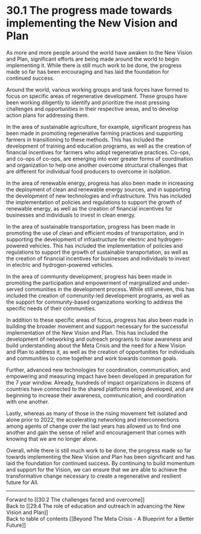 # 30.1 The progress made towards implementing the New Vision and Plan

As more and more people around the world have awaken to the New Vision and Plan, significant efforts are being made around the world to begin implementing it. While there is still much work to be done, the progress made so far has been encouraging and has laid the foundation for continued success.

Around the world, various working groups and task forces have formed to focus on specific areas of regenerative development. These groups have been working diligently to identify and prioritize the most pressing challenges and opportunities in their respective areas, and to develop action plans for addressing them.

In the area of sustainable agriculture, for example, significant progress has been made in promoting regenerative farming practices and supporting farmers in transitioning to these methods. This has included the development of training and education programs, as well as the creation of financial incentives for farmers who adopt regenerative practices. Co-ops, and co-ops of co-ops, are emerging into ever greater forms of coordination and organization to help one another overcome structural challenges that are different for individual food producers to overcome in isolation. 

In the area of renewable energy, progress has also been made in increasing the deployment of clean and renewable energy sources, and in supporting the development of new technologies and infrastructure. This has included the implementation of policies and regulations to support the growth of renewable energy, as well as the creation of financial incentives for businesses and individuals to invest in clean energy.

In the area of sustainable transportation, progress has been made in promoting the use of clean and efficient modes of transportation, and in supporting the development of infrastructure for electric and hydrogen-powered vehicles. This has included the implementation of policies and regulations to support the growth of sustainable transportation, as well as the creation of financial incentives for businesses and individuals to invest in electric and hydrogen-powered vehicles.

In the area of community development, progress has been made in promoting the participation and empowerment of marginalized and under-served communities in the development process. While still uneven, this has included the creation of community-led development programs, as well as the support for community-based organizations working to address the specific needs of their communities.

In addition to these specific areas of focus, progress has also been made in building the broader movement and support necessary for the successful implementation of the New Vision and Plan. This has included the development of networking and outreach programs to raise awareness and build understanding about the Meta Crisis and the need for a New Vision and Plan to address it, as well as the creation of opportunities for individuals and communities to come together and work towards common goals.

Further, advanced new technologies for coordination, communication, and empowering and measuring impact have been developed in preparation for the 7 year window. Already, hundreds of impact organizations in dozens of countries have connected to the shared platforms being developed, and are beginning to increase their awareness, communication, and coordination with one another. 

Lastly, whereas as many of those in the rising movement felt isolated and alone prior to 2022, the accelerating networking and interconnections among agents of change over the last years has allowed us to find one another and gain the sense of relief and encouragement that comes with knowing that we are no longer alone. 

Overall, while there is still much work to be done, the progress made so far towards implementing the New Vision and Plan has been significant and has laid the foundation for continued success. By continuing to build momentum and support for the Vision, we can ensure that we are able to achieve the transformative change necessary to create a regenerative and resilient future for All.

___

Forward to [[30.2 The challenges faced and overcome]]      
Back to [[29.4 The role of education and outreach in advancing the New Vision and Plan]]      
Back to table of contents [[Beyond The Meta Crisis - A Blueprint for a Better Future]] 